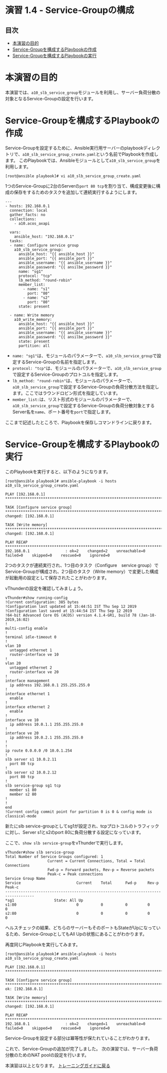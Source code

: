 # 演習 1.4 - Service-Groupの構成

## 目次

- [本演習の目的](#本演習の目的)
- [Service-Groupを構成するPlaybookの作成](#Service-Groupを構成するPlaybookの作成)
- [Service-Groupを構成するPlaybookの実行](#Service-Groupを構成するPlaybookの実行)

# 本演習の目的

本演習では、`a10_slb_service_group`モジュールを利用し、サーバー負荷分散の対象となるService-Groupの設定を行います。

# Service-Groupを構成するPlaybookの作成

Service-Groupを設定するために、Ansible実行用サーバーのplaybookディレクトリで、`a10_slb_service_group_create.yaml`という名前でPlaybookを作成します。
このPlaybookでは、Ansibleモジュールとして`a10_slb_service_group`を利用します。

```
[root@ansible playbook]# vi a10_slb_service_group_create.yaml
```

1つのService-Groupに2台のServerの`port 80 tcp`を割り当て、構成変更後に構成の保存をするためのタスクを追加して連続実行するようにします。

``` 
---
- hosts: 192.168.0.1
  connection: local
  gather_facts: no
  collections:
    - a10.acos_axapi

  vars:
    ansible_host: "192.168.0.1"
  tasks:
  - name: Configure service group
    a10_slb_service_group:
      ansible_host: "{{ ansible_host }}"
      ansible_port: "{{ ansible_port }}"
      ansible_username: "{{ ansible_username }}"
      ansible_password: "{{ ansilbe_password }}"
      name: "sg1"
      protocol: "tcp"
      lb_method: "round-robin"
      member_list:
        - name: "s1"
          port: "80"
        - name: "s2"
          port: "80"
      state: present

  - name: Write memory
    a10_write_memory:
      ansible_host: "{{ ansible_host }}"
      ansible_port: "{{ ansible_port }}"
      ansible_username: "{{ ansible_username }}"
      ansible_password: "{{ ansilbe_password }}"
      state: present
      partition: all
```

- `name: "sg1"`は、モジュールのパラメーターで、`a10_slb_service_group`で設定するService-Groupの名前を指定します。
- `protocol: "tcp"`は、モジュールのパラメーターで、`a10_slb_service_group`で設定するService-Groupのプロトコルを指定します。
- `lb_method: "round-robin"`は、モジュールのパラメーターで、`a10_slb_service_group`で設定するService-Groupの負荷分散方法を指定します。ここではラウンドロビン形式を指定しています。
- `member_list:`は、リスト形式のモジュールのパラメーターで、`a10_slb_service_group`で設定するService-Groupの負荷分散対象とするServer名を`name`、ポート番号を`port`で指定します。

ここまで記述したところで、Playbookを保存しコマンドラインに戻ります。

# Service-Groupを構成するPlaybookの実行

このPlaybookを実行すると、以下のようになります。

```
[root@ansible playbook]# ansible-playbook -i hosts a10_slb_service_group_create.yaml

PLAY [192.168.0.1] ********************************************************************************************************************************

TASK [Configure service group] ********************************************************************************************************************
changed: [192.168.0.1]

TASK [Write memory] *******************************************************************************************************************************
changed: [192.168.0.1]

PLAY RECAP ****************************************************************************************************************************************
192.168.0.1                : ok=2    changed=2    unreachable=0    failed=0    skipped=0    rescued=0    ignored=0

```

2つのタスクが連続実行され、1つ目のタスク（Configure　service group）でService-Groupが構成され、2つ目のタスク（Write memory）で変更した構成が起動用の設定として保存されたことがわかります。

vThunderの設定を確認してみましょう。

```
vThunder#show running-config
!Current configuration: 385 bytes
!Configuration last updated at 15:44:51 IST Thu Sep 12 2019
!Configuration last saved at 15:44:54 IST Thu Sep 12 2019
!64-bit Advanced Core OS (ACOS) version 4.1.4-GR1, build 78 (Jan-18-2019,16:02)
!
multi-config enable
!
terminal idle-timeout 0
!
vlan 10
  untagged ethernet 1
  router-interface ve 10
!
vlan 20
  untagged ethernet 2
  router-interface ve 20
!
interface management
  ip address 192.168.0.1 255.255.255.0
!
interface ethernet 1
  enable
!
interface ethernet 2
  enable
!
interface ve 10
  ip address 10.0.1.1 255.255.255.0
!
interface ve 20
  ip address 10.0.2.1 255.255.255.0
!
!
ip route 0.0.0.0 /0 10.0.1.254
!
slb server s1 10.0.2.11
  port 80 tcp
!
slb server s2 10.0.2.12
  port 80 tcp
!
slb service-group sg1 tcp
  member s1 80
  member s2 80
!
!
end
!Current config commit point for partition 0 is 0 & config mode is classical-mode
```

新たにslb service-groupとしてsg1が設定され、tcpプロトコルのトラフィックに対し、Server s1とs2のport 80に負荷分散する設定になっています。

ここで、`show slb service-group`をvThunderで実行します。

```
vThunder#show slb service-group
Total Number of Service Groups configured: 1
                   Current = Current Connections, Total = Total Connections
                   Fwd-p = Forward packets, Rev-p = Reverse packets
                   Peak-c = Peak connections
Service Group Name
Service                         Current    Total      Fwd-p     Rev-p     Peak-c
-----------------------------------------------------------------------------------
*sg1                  State: All Up
s1:80                           0          0          0         0         0
s2:80                           0          0          0         0         0
```

ヘルスチェックの結果、どちらのサーバーもそのポートもStateがUpになっているため、Service-GroupとしてもAll Upの状態にあることがわかります。

再度同じPlaybookを実行してみます。
```
[root@ansible playbook]# ansible-playbook -i hosts a10_slb_service_group_create.yaml

PLAY [192.168.0.1] ********************************************************************************************************************************

TASK [Configure service group] ********************************************************************************************************************
ok: [192.168.0.1]

TASK [Write memory] *******************************************************************************************************************************
changed: [192.168.0.1]

PLAY RECAP ****************************************************************************************************************************************
192.168.0.1                : ok=2    changed=1    unreachable=0    failed=0    skipped=0    rescued=0    ignored=0

```

Service-Groupを設定する部分は冪等性が保たれていることがわかります。

これで、Service-Groupの追加が完了しました。
次の演習では、サーバー負荷分散のためのNAT poolの設定を行います。

本演習は以上となります。  [トレーニングガイドに戻る](../README.ja.md)
